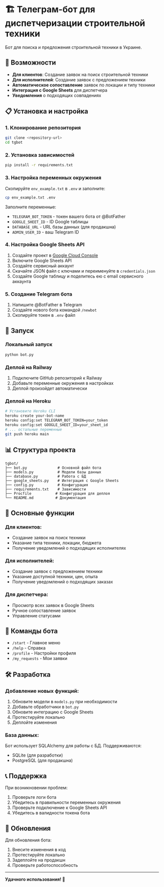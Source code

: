 # 🏗️ Телеграм-бот для диспетчеризации строительной техники

Бот для поиска и предложения строительной техники в Украине.

## 🚀 Возможности

- **Для клиентов**: Создание заявок на поиск строительной техники
- **Для исполнителей**: Создание заявок с предложением техники
- **Автоматическое сопоставление** заявок по локации и типу техники
- **Интеграция с Google Sheets** для диспетчера
- **Уведомления** о подходящих совпадениях

## 📋 Установка и настройка

### 1. Клонирование репозитория
```bash
git clone <repository-url>
cd tgbot
```

### 2. Установка зависимостей
```bash
pip install -r requirements.txt
```

### 3. Настройка переменных окружения
Скопируйте `env_example.txt` в `.env` и заполните:

```bash
cp env_example.txt .env
```

Заполните переменные:
- `TELEGRAM_BOT_TOKEN` - токен вашего бота от @BotFather
- `GOOGLE_SHEET_ID` - ID Google таблицы
- `DATABASE_URL` - URL базы данных (для продакшна)
- `ADMIN_USER_ID` - ваш Telegram ID

### 4. Настройка Google Sheets API

1. Создайте проект в [Google Cloud Console](https://console.cloud.google.com/)
2. Включите Google Sheets API
3. Создайте сервисный аккаунт
4. Скачайте JSON файл с ключами и переименуйте в `credentials.json`
5. Создайте Google таблицу и поделитесь ею с email сервисного аккаунта

### 5. Создание Telegram бота

1. Напишите @BotFather в Telegram
2. Создайте нового бота командой `/newbot`
3. Скопируйте токен в `.env` файл

## 🚀 Запуск

### Локальный запуск
```bash
python bot.py
```

### Деплой на Railway
1. Подключите GitHub репозиторий к Railway
2. Добавьте переменные окружения в настройках
3. Деплой произойдет автоматически

### Деплой на Heroku
```bash
# Установите Heroku CLI
heroku create your-bot-name
heroku config:set TELEGRAM_BOT_TOKEN=your_token
heroku config:set GOOGLE_SHEET_ID=your_sheet_id
# ... остальные переменные
git push heroku main
```

## 📊 Структура проекта

```
tgbot/
├── bot.py              # Основной файл бота
├── models.py           # Модели базы данных
├── database.py         # Работа с БД
├── google_sheets.py    # Интеграция с Google Sheets
├── config.py           # Конфигурация
├── requirements.txt    # Зависимости
├── Procfile           # Конфигурация для деплоя
└── README.md          # Документация
```

## 🔧 Основные функции

### Для клиентов:
- Создание заявок на поиск техники
- Указание типа техники, локации, бюджета
- Получение уведомлений о подходящих исполнителях

### Для исполнителей:
- Создание заявок с предложением техники
- Указание доступной техники, цен, опыта
- Получение уведомлений о подходящих заказах

### Для диспетчера:
- Просмотр всех заявок в Google Sheets
- Ручное сопоставление заявок
- Управление статусами

## 📱 Команды бота

- `/start` - Главное меню
- `/help` - Справка
- `/profile` - Настройки профиля
- `/my_requests` - Мои заявки

## 🛠️ Разработка

### Добавление новых функций:
1. Обновите модели в `models.py` при необходимости
2. Добавьте обработчики в `bot.py`
3. Обновите интеграцию с Google Sheets
4. Протестируйте локально
5. Деплойте изменения

### База данных:
Бот использует SQLAlchemy для работы с БД. Поддерживаются:
- SQLite (для разработки)
- PostgreSQL (для продакшна)

## 📞 Поддержка

При возникновении проблем:
1. Проверьте логи бота
2. Убедитесь в правильности переменных окружения
3. Проверьте подключение к Google Sheets API
4. Убедитесь в валидности токена бота

## 🔄 Обновления

Для обновления бота:
1. Внесите изменения в код
2. Протестируйте локально
3. Задеплойте на продакшн
4. Проверьте работоспособность

---

**Удачного использования! 🚀**
